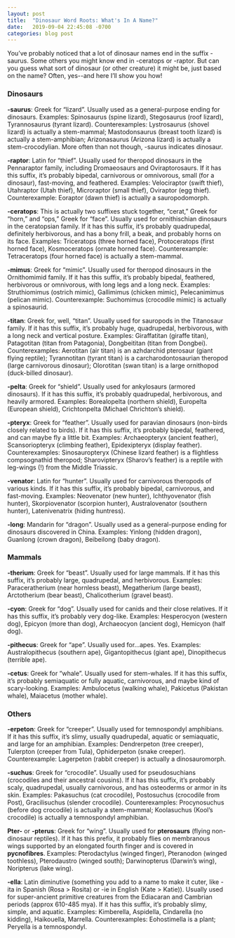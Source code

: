 ```yaml
---
layout: post
title:  "Dinosaur Word Roots: What's In A Name?"
date:   2019-09-04 22:45:08 -0700
categories: blog post
---
```

You’ve probably noticed that a lot of dinosaur names end in the suffix -saurus.  Some others you might know end in -ceratops or -raptor.  But can you guess what sort of dinosaur (or other creature) it might be, just based on the name?  Often, yes--and here I’ll show you how!

### Dinosaurs
**-saurus**: Greek for “lizard”.  Usually used as a general-purpose ending for dinosaurs.  Examples: Spinosaurus (spine lizard), Stegosaurus (roof lizard), Tyrannosaurus (tyrant lizard).  Counterexamples: Lystrosaurus (shovel lizard) is actually a stem-mammal; Mastodonsaurus (breast tooth lizard) is actually a stem-amphibian; Arizonasaurus (Arizona lizard) is actually a stem-crocodylian.  More often than not though, -saurus indicates dinosaur.

**-raptor**: Latin for “thief”.  Usually used for theropod dinosaurs in the Pennaraptor family, including Dromaeosaurs and Oviraptorosaurs.  If it has this suffix, it’s probably bipedal, carnivorous or omnivorous, small (for a dinosaur), fast-moving, and feathered.  Examples: Velociraptor (swift thief), Utahraptor (Utah thief), Microraptor (small thief), Oviraptor (egg thief).  Counterexample: Eoraptor (dawn thief) is actually a sauropodomorph.

**-ceratops**: This is actually two suffixes stuck together, “cerat,” Greek for “horn,” and “ops,” Greek for “face”.  Usually used for ornithischian dinosaurs in the ceratopsian family.  If it has this suffix, it’s probably quadrupedal, definitely herbivorous, and has a bony frill, a beak, and probably horns on its face.  Examples: Triceratops (three horned face), Protoceratops (first horned face), Kosmoceratops (ornate horned face).  Counterexample: Tetraceratops (four horned face) is actually a stem-mammal.

**-mimus**: Greek for “mimic”.  Usually used for theropod dinosaurs in the Ornithomimid family.  If it has this suffix, it’s probably bipedal, feathered, herbivorous or omnivorous, with long legs and a long neck.  Examples: Struthiomimus (ostrich mimic), Gallimimus (chicken mimic), Pelecanimimus (pelican mimic). Counterexample: Suchomimus (crocodile mimic) is actually a spinosaurid.

**-titan**: Greek for, well, “titan”.  Usually used for sauropods in the Titanosaur family.  If it has this suffix, it’s probably huge, quadrupedal, herbivorous, with a long neck and vertical posture.  Examples: Giraffatitan (giraffe titan), Patagotitan (titan from Patagonia), Dongbeititan (titan from Dongbei).  Counterexamples: Aerotitan (air titan) is an azhdarchid pterosaur (giant flying reptile); Tyrannotitan (tyrant titan) is a carcharodontosaurian theropod (large carnivorous dinosaur); Olorotitan (swan titan) is a large ornithopod (duck-billed dinosaur).

**-pelta**: Greek for “shield”.  Usually used for ankylosaurs (armored dinosaurs).  If it has this suffix, it’s probably quadrupedal, herbivorous, and heavily armored.  Examples: Borealopelta (northern shield), Europelta (European shield), Crichtonpelta (Michael Chrichton’s shield).

**-pteryx**: Greek for “feather”.  Usually used for paravian dinosaurs (non-birds closely related to birds).  If it has this suffix, it’s probably bipedal, feathered, and can maybe fly a little bit.  Examples: Archaeopteryx (ancient feather), Scansoriopteryx (climbing feather), Epidexipteryx (display feather).  Counterexamples: Sinosauropteryx (Chinese lizard feather) is a flightless compsognathid theropod; Sharovipteryx (Sharov’s feather) is a reptile with leg-wings (!) from the Middle Triassic.

**-venator**: Latin for “hunter”.  Usually used for carnivorous theropods of various kinds.  If it has this suffix, it’s probably bipedal, carnivorous, and fast-moving.  Examples: Neovenator (new hunter), Ichthyovenator (fish hunter), Skorpiovenator (scorpion hunter), Australovenator (southern hunter), Latenivenatrix (hiding huntress).

**-long**: Mandarin for “dragon”.  Usually used as a general-purpose ending for dinosaurs discovered in China.  Examples: Yinlong (hidden dragon), Guanlong (crown dragon), Beibeilong (baby dragon).

### Mammals
**-therium**: Greek for “beast”.  Usually used for large mammals.  If it has this suffix, it’s probably large, quadrupedal, and herbivorous.  Examples: Paraceratherium (near hornless beast), Megatherium (large beast), Arctotherium (bear beast), Chalicotherium (gravel beast).

**-cyon**: Greek for “dog”.  Usually used for canids and their close relatives.  If it has this suffix, it’s probably very dog-like.  Examples: Hesperocyon (western dog), Epicyon (more than dog), Archaeocyon (ancient dog), Hemicyon (half dog).

**-pithecus**: Greek for “ape”.  Usually used for...apes.  Yes.  Examples: Australopithecus (southern ape), Gigantopithecus (giant ape), Dinopithecus (terrible ape).

**-cetus**: Greek for “whale”.  Usually used for stem-whales.  If it has this suffix, it’s probably semiaquatic or fully aquatic, carnivorous, and maybe kind of scary-looking.  Examples: Ambulocetus (walking whale), Pakicetus (Pakistan whale), Maiacetus (mother whale).

### Others
**-erpeton**: Greek for “creeper”.  Usually used for temnospondyl amphibians.  If it has this suffix, it’s slimy, usually quadrupedal, aquatic or semiaquatic, and large for an amphibian.  Examples: Dendrerpeton (tree creeper), Tulerpton (creeper from Tula), Ophiderpeton (snake creeper).  Counterexample: Lagerpeton (rabbit creeper) is actually a dinosauromorph.

**-suchus**: Greek for “crocodile”.  Usually used for pseudosuchians (crocodiles and their ancestral cousins).  If it has this suffix, it’s probably scaly, quadrupedal, usually carnivorous, and has osteoderms or armor in its skin.  Examples: Pakasuchus (cat crocodile), Postosuchus (crocodile from Post), Gracilisuchus (slender crocodile).  Counterexamples: Procynosuchus (before dog crocodile) is actually a stem-mammal; Koolasuchus (Kool’s crocodile) is actually a temnospondyl amphibian.

**Pter-** or **-pterus**: Greek for “wing”.  Usually used for **pterosaurs** (flying non-dinosaur reptiles).  If it has this prefix, it probably flies on membranous wings supported by an elongated fourth finger and is covered in **pycnofibres**.  Examples: Pterodactylus (winged finger), Pteranodon (winged toothless), Pterodaustro (winged south); Darwinopterus (Darwin’s wing), Noripterus (lake wing).

**-ella**: Latin diminutive (something you add to a name to make it cuter, like -ita in Spanish (Rosa > Rosita) or -ie in English (Kate > Katie)).  Usually used for super-ancient primitive creatures from the Ediacaran and Cambrian periods (approx 610-485 mya).  If it has this suffix, it’s probably slimy, simple, and aquatic.  Examples: Kimberella, Aspidella, Cindarella (no kidding), Haikouella, Marrella.  Counterexamples: Eohostimella is a plant; Peryella is a temnospondyl.
